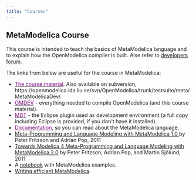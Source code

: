 ```yaml
---
title: "Courses"
---
```

<h2>MetaModelica Course</h2>
<p>This course is intended to teach the basics of MetaModelica language and to explain how the OpenModelica compiler is built. Alse refer to <a href="/forum/forum?id=7">developers forum</a>.</p>
<p>The links from below&nbsp;are useful for the course in MetaModelica:</p>
<ul>
<li><a href="http://www.ida.liu.se/%7Emarsj/MetaModelicaDevelopersCourse/"><span style="text-decoration: underline;"><span style="color: #800080;">The course material</span></span></a>. Also available on subversion, https://openmodelica.ida.liu.se/svn/OpenModelica/trunk/testsuite/meta/MetaModelicaDev/.</li>
<li><a href="https://openmodelica.ida.liu.se/svn/OpenModelica/installers/windows/OMDev/"><span style="text-decoration: underline;"><span style="color: #800080;">OMDEV</span></span></a> - everything needed to compile OpenModelica (and this course material).</li>
<li><a href="/?id=49:modelica-development-tooling-mdt&amp;catid=10:main-category"><span style="text-decoration: underline;"><span style="color: #800080;">MDT</span></span></a> - the Eclipse plugin used as development environment (a full copy including Eclipse is provided, if you don't have it installed).</li>
<li><a href="/developersresources/devdocumentation"><span style="text-decoration: underline;"><span style="color: #800080;">Documentation</span></span></a>, so you can read about the MetaModelica language.</li>
<li><span lang="EN-US"><span style="color: #333333;"><a href="http://urn.kb.se/resolve?urn=urn:nbn:se:liu:diva-66440">Meta-Programming and Language Modeling with MetaModelica 1.0</a></span><a href="https://mail.liu.se/owa/redir.aspx?C=614ca89daca64bde83cc6ba45d407c75&amp;URL=http%3a%2f%2fliu.diva-portal.org%2fsmash%2frecord.jsf%3fsearchId%3d1%26pid%3ddiva2%3a403940"> </a>by Peter </span>Fritzson and Adrian Pop,&nbsp;2011</li>
<li><span lang="SV"><span lang="EN-US"><span style="color: #333333;"><a href="http://urn.kb.se/resolve?urn=urn:nbn:se:liu:diva-68361">Towards Modelica 4 Meta-Programming and Language Modeling with MetaModelica 2.0</a></span> by Peter </span></span>Fritzson, Adrian Pop, and Martin Sjölund, 2011</li>
<li>A <a href="https://github.com/OpenModelica/OpenModelica/raw/master/testsuite/metamodelica/MetaModelicaDev/documentation/Basic-Exercise-MetaModelica.onb" title="Download file">notebook</a> with MetaModelica examples.</li>
<li><a href="https://trac.openmodelica.org/OpenModelica/wiki/WritingEfficientMetaModelica">Writing efficient MetaModelica</a>.</li>
</ul>